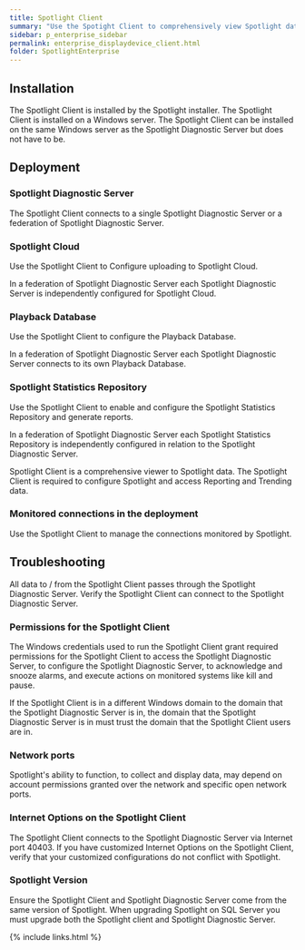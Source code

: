 ```yaml
---
title: Spotlight Client
summary: "Use the Spotight Client to comprehensively view Spotlight data and configure Spotlight."
sidebar: p_enterprise_sidebar
permalink: enterprise_displaydevice_client.html
folder: SpotlightEnterprise
---
```


## Installation

The Spotlight Client is installed by the Spotlight installer. The Spotlight Client is installed on a Windows server. The Spotlight Client can be installed on the same Windows server as the Spotlight Diagnostic Server but does not have to be.

## Deployment

### Spotlight Diagnostic Server

The Spotlight Client connects to a single Spotlight Diagnostic Server or a federation of Spotlight Diagnostic Server.

### Spotlight Cloud

Use the Spotlight Client to Configure uploading to Spotlight Cloud.

In a federation of Spotlight Diagnostic Server each Spotlight Diagnostic Server is independently configured for Spotlight Cloud.

### Playback Database

Use the Spotlight Client to configure the Playback Database.

In a federation of Spotlight Diagnostic Server each Spotlight Diagnostic Server connects to its own Playback Database.

### Spotlight Statistics Repository

Use the Spotlight Client to enable and configure the Spotlight Statistics Repository and generate reports.

In a federation of Spotlight Diagnostic Server each Spotlight Statistics Repository is independently configured in relation to the Spotlight Diagnostic Server.

Spotlight Client is a comprehensive viewer to Spotlight data. The Spotlight Client is required to configure Spotlight and access Reporting and Trending data.

### Monitored connections in the deployment

Use the Spotlight Client to manage the connections monitored by Spotlight.


## Troubleshooting

All data to / from the Spotlight Client passes through the Spotlight Diagnostic Server. Verify the Spotlight Client can connect to the Spotlight Diagnostic Server.

### Permissions for the Spotlight Client

The Windows credentials used to run the Spotlight Client grant required permissions for the Spotlight Client to access the Spotlight Diagnostic Server, to configure the Spotlight Diagnostic Server, to acknowledge and snooze alarms, and execute actions on monitored systems like kill and pause.

If the Spotlight Client is in a different Windows domain to the domain that the Spotlight Diagnostic Server is in, the domain that the Spotlight Diagnostic Server is in must trust the domain that the Spotlight Client users are in.

### Network ports

Spotlight's ability to function, to collect and display data, may depend on account permissions granted over the network and specific open network ports.

### Internet Options on the Spotlight Client

The Spotlight Client connects to the Spotlight Diagnostic Server via Internet port 40403. If you have customized Internet Options on the Spotlight Client, verify that your customized configurations do not conflict with Spotlight.

### Spotlight Version

Ensure the Spotlight Client and Spotlight Diagnostic Server come from the same version of Spotlight. When upgrading Spotlight on SQL Server you must upgrade both the Spotlight client and Spotlight Diagnostic Server.



{% include links.html %}
